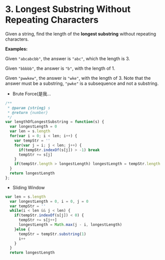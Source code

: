 # 3. Longest Substring Without Repeating Characters

Given a string, find the length of the **longest substring** without repeating characters.

**Examples:**

Given `"abcabcbb"`, the answer is `"abc"`, which the length is 3.

Given `"bbbbb"`, the answer is `"b"`, with the length of 1.

Given `"pwwkew"`, the answer is `"wke"`, with the length of 3. Note that the answer must be a substring, `"pwke"` is a subsequence and not a substring.

- Brute Force(是我...
```javascript
/**
 * @param {string} s
 * @return {number}
 */
var lengthOfLongestSubstring = function(s) {
  var longestLength = 0
  var len = s.length
  for(var i = 0; i < len; i++) {
    var tempStr = ''
    for(var j = i; j < len; j++) {
      if(tempStr.indexOf(s[j]) > -1) break
      tempStr += s[j]
    }
    if(tempStr.length > longestLength) longestLength = tempStr.length
  }
  return longestLength
};
```

- Sliding Window
```javascript
var len = s.length
  var longestLength = 0, i = 0, j = 0
  var tempStr = ''
  while(i < len && j < len) {
    if(tempStr.indexOf(s[j]) < 0) {
      tempStr += s[j++]
      longestLength = Math.max(j - i, longestLength)
    }else {
      tempStr = tempStr.substring(1)
      i++
    }
  }
  return longestLength
```
